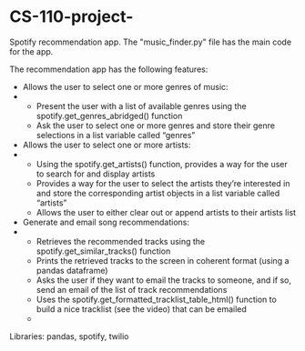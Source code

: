 # CS-110-project-
Spotify recommendation app. The "music_finder.py" file has the main code for the app. 

The recommendation app has the following features:
- Allows the user to select one or more genres of music:
- - Present the user with a list of available genres using the spotify.get_genres_abridged() function
  - Ask the user to select one or more genres and store their genre selections in a list variable called “genres”
- Allows the user to select one or more artists:
- - Using the spotify.get_artists() function, provides a way for the user to search for and display artists 
  - Provides a way for the user to select the artists they’re interested in and store the corresponding artist objects in a list variable called “artists”
  - Allows the user to either clear out or append artists to their artists list
- Generate and email song recommendations:
- - Retrieves the recommended tracks using the spotify.get_similar_tracks() function
  - Prints the retrieved tracks to the screen in coherent format (using a pandas dataframe)
  - Asks the user if they want to email the tracks to someone, and if so, send an email of the list of track recommendations
  - Uses the spotify.get_formatted_tracklist_table_html() function to build a nice tracklist (see the video) that can be emailed
  - 
Libraries: pandas, spotify, twilio
